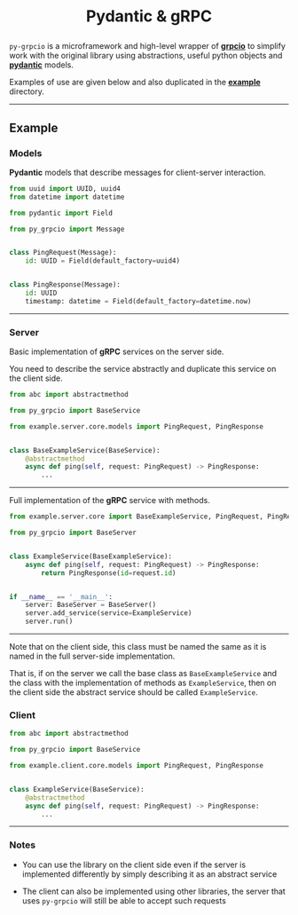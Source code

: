 # <p align="center">Pydantic & gRPC</p>

`py-grpcio` is a microframework and high-level wrapper of [**grpcio**](https://pypi.org/project/grpcio/) to simplify 
work with the original library using abstractions, 
useful python objects and [**pydantic**](https://pypi.org/project/pydantic/) models.

Examples of use are given below and also duplicated in the [**example**](example) directory.

---

## Example

### Models

**Pydantic** models that describe messages for client-server interaction.

```python
from uuid import UUID, uuid4
from datetime import datetime

from pydantic import Field

from py_grpcio import Message


class PingRequest(Message):
    id: UUID = Field(default_factory=uuid4)


class PingResponse(Message):
    id: UUID
    timestamp: datetime = Field(default_factory=datetime.now)
```

---

### Server

Basic implementation of **gRPC** services on the server side.

You need to describe the service abstractly and duplicate this service on the client side.


```python
from abc import abstractmethod

from py_grpcio import BaseService

from example.server.core.models import PingRequest, PingResponse


class BaseExampleService(BaseService):
    @abstractmethod
    async def ping(self, request: PingRequest) -> PingResponse:
        ...
```

---

Full implementation of the **gRPC** service with methods.

```python
from example.server.core import BaseExampleService, PingRequest, PingResponse

from py_grpcio import BaseServer


class ExampleService(BaseExampleService):
    async def ping(self, request: PingRequest) -> PingResponse:
        return PingResponse(id=request.id)


if __name__ == '__main__':
    server: BaseServer = BaseServer()
    server.add_service(service=ExampleService)
    server.run()
```

---

Note that on the client side, this class must be named the same as it is named in the full server-side implementation.

That is, if on the server we call the base class as `BaseExampleService` and the class with the implementation of 
methods as `ExampleService`, then on the client side the abstract service should be called `ExampleService`.


### Client

```python
from abc import abstractmethod

from py_grpcio import BaseService

from example.client.core.models import PingRequest, PingResponse


class ExampleService(BaseService):
    @abstractmethod
    async def ping(self, request: PingRequest) -> PingResponse:
        ...

```

---

### Notes

* You can use the library on the client side even if the server is implemented differently 
by simply describing it as an abstract service

* The client can also be implemented using other libraries, the server that uses `py-grpcio` 
will still be able to accept such requests